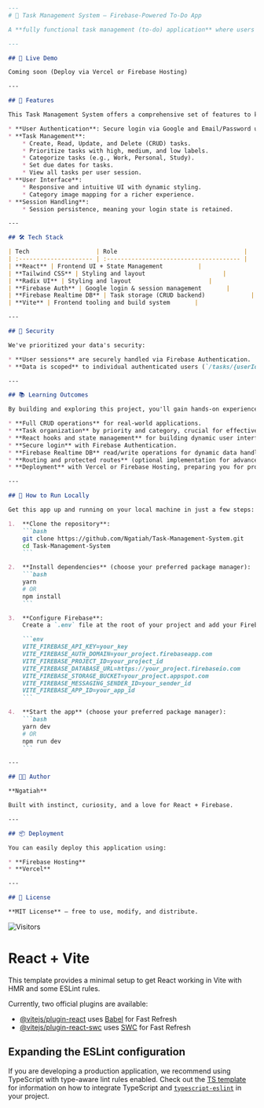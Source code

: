 ```markdown
---
# 📝 Task Management System – Firebase-Powered To-Do App

A **fully functional task management (to-do) application** where users can add, edit, delete, and prioritize tasks. Built with **React** and powered by **Firebase Authentication and Realtime Database**, this app demonstrates practical CRUD operations, state management, and session handling.

---

## 🚀 Live Demo

Coming soon (Deploy via Vercel or Firebase Hosting)

---

## 📌 Features

This Task Management System offers a comprehensive set of features to keep you organized:

* **User Authentication**: Secure login via Google and Email/Password using Firebase Auth.
* **Task Management**:
    * Create, Read, Update, and Delete (CRUD) tasks.
    * Prioritize tasks with high, medium, and low labels.
    * Categorize tasks (e.g., Work, Personal, Study).
    * Set due dates for tasks.
    * View all tasks per user session.
* **User Interface**:
    * Responsive and intuitive UI with dynamic styling.
    * Category image mapping for a richer experience.
* **Session Handling**:
    * Session persistence, meaning your login state is retained.

---

## 🛠️ Tech Stack

| Tech                   | Role                                    |
| :--------------------- | :-------------------------------------- |
| **React** | Frontend UI + State Management          |
| **Tailwind CSS** | Styling and layout                      |
| **Radix UI** | Styling and layout                      |
| **Firebase Auth** | Google login & session management       |
| **Firebase Realtime DB** | Task storage (CRUD backend)             |
| **Vite** | Frontend tooling and build system       |

---

## 🔐 Security

We've prioritized your data's security:

* **User sessions** are securely handled via Firebase Authentication.
* **Data is scoped** to individual authenticated users (`/tasks/{userId}`).

---

## 📚 Learning Outcomes

By building and exploring this project, you'll gain hands-on experience with:

* **Full CRUD operations** for real-world applications.
* **Task organization** by priority and category, crucial for effective task management.
* **React hooks and state management** for building dynamic user interfaces.
* **Secure login** with Firebase Authentication.
* **Firebase Realtime DB** read/write operations for dynamic data handling.
* **Routing and protected routes** (optional implementation for advanced navigation).
* **Deployment** with Vercel or Firebase Hosting, preparing you for production.

---

## 🧪 How to Run Locally

Get this app up and running on your local machine in just a few steps:

1.  **Clone the repository**:
    ```bash
    git clone https://github.com/Ngatiah/Task-Management-System.git
    cd Task-Management-System
    ```

2.  **Install dependencies** (choose your preferred package manager):
    ```bash
    yarn
    # OR
    npm install
    ```

3.  **Configure Firebase**:
    Create a `.env` file at the root of your project and add your Firebase configuration details:

    ```env
    VITE_FIREBASE_API_KEY=your_key
    VITE_FIREBASE_AUTH_DOMAIN=your_project.firebaseapp.com
    VITE_FIREBASE_PROJECT_ID=your_project_id
    VITE_FIREBASE_DATABASE_URL=https://your_project.firebaseio.com
    VITE_FIREBASE_STORAGE_BUCKET=your_project.appspot.com
    VITE_FIREBASE_MESSAGING_SENDER_ID=your_sender_id
    VITE_FIREBASE_APP_ID=your_app_id
    ```

4.  **Start the app** (choose your preferred package manager):
    ```bash
    yarn dev
    # OR
    npm run dev
    ```

---

## 🧑‍💻 Author

**Ngatiah**

Built with instinct, curiosity, and a love for React + Firebase.

---

## 📦 Deployment

You can easily deploy this application using:

* **Firebase Hosting**
* **Vercel**

---

## 📄 License

**MIT License** — free to use, modify, and distribute.
```

![Visitors](https://visitor-badge.glitch.me/badge?page_id=Ngatiah.Task-Management-System)


# React + Vite

This template provides a minimal setup to get React working in Vite with HMR and some ESLint rules.

Currently, two official plugins are available:

- [@vitejs/plugin-react](https://github.com/vitejs/vite-plugin-react/blob/main/packages/plugin-react) uses [Babel](https://babeljs.io/) for Fast Refresh
- [@vitejs/plugin-react-swc](https://github.com/vitejs/vite-plugin-react/blob/main/packages/plugin-react-swc) uses [SWC](https://swc.rs/) for Fast Refresh

## Expanding the ESLint configuration

If you are developing a production application, we recommend using TypeScript with type-aware lint rules enabled. Check out the [TS template](https://github.com/vitejs/vite/tree/main/packages/create-vite/template-react-ts) for information on how to integrate TypeScript and [`typescript-eslint`](https://typescript-eslint.io) in your project.
